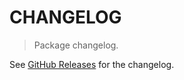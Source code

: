 # CHANGELOG

> Package changelog.

See [GitHub Releases](https://github.com/stdlib-js/math-iter-sequences-positive-integers/releases) for the changelog.